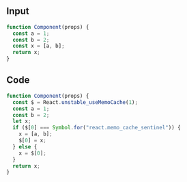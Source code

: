 
## Input

```javascript
function Component(props) {
  const a = 1;
  const b = 2;
  const x = [a, b];
  return x;
}

```

## Code

```javascript
function Component(props) {
  const $ = React.unstable_useMemoCache(1);
  const a = 1;
  const b = 2;
  let x;
  if ($[0] === Symbol.for("react.memo_cache_sentinel")) {
    x = [a, b];
    $[0] = x;
  } else {
    x = $[0];
  }
  return x;
}

```
      